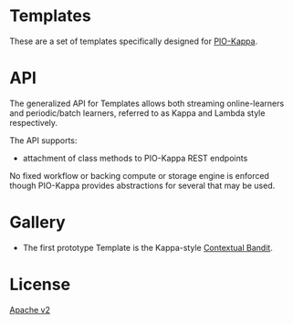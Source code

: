# Templates

These are a set of templates specifically designed for [PIO-Kappa](https://github.com/actionml/pio-kappa).

# API

The generalized API for Templates allows both streaming online-learners and periodic/batch learners, referred to as Kappa and Lambda style respectively.

The API supports:

 - attachment of class methods to PIO-Kappa REST endpoints

No fixed workflow or backing compute or storage engine is enforced though PIO-Kappa provides abstractions for several that may be used.

# Gallery

 - The first prototype Template is the Kappa-style [Contextual Bandit](contextual-bandit-template.md).

# License

[Apache v2](License.txt)
